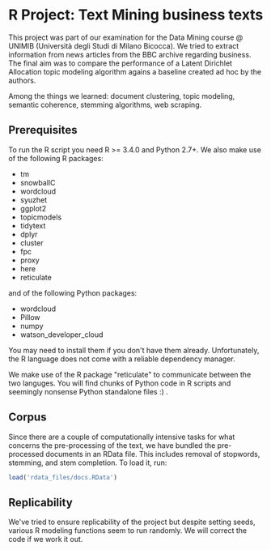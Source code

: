 # R Project: Text Mining business texts

This project was part of our examination for the Data Mining course @ UNIMIB (Università degli Studi di Milano Bicocca).
We tried to extract information from news articles from the BBC archive regarding business.
The final aim was to compare the performance of a Latent Dirichlet Allocation topic modeling algorithm agains a baseline created ad hoc by the authors.

Among the things we learned: document clustering, topic modeling, semantic coherence, stemming algorithms, web scraping.

## Prerequisites
To run the R script you need R >= 3.4.0 and Python 2.7+.
We also make use of the following R packages:

- tm
- snowballC
- wordcloud
- syuzhet
- ggplot2
- topicmodels
- tidytext
- dplyr
- cluster
- fpc
- proxy
- here
- reticulate

and of the following Python packages:

- wordcloud
- Pillow
- numpy
- watson_developer_cloud

You may need to install them if you don't have them already. Unfortunately, the R language does not come with a reliable dependency manager.

We make use of the R package "reticulate" to communicate between the two languges. You will find chunks of Python code in R scripts and seemingly nonsense Python standalone files :) .

## Corpus

Since there are a couple of computationally intensive tasks for what concerns the pre-processing of the text, we have bundled the pre-processed documents in an RData file. This includes removal of stopwords, stemming, and stem completion.
To load it, run:

```r
load('rdata_files/docs.RData')
```


## Replicability

We've tried to ensure replicability of the project but despite setting seeds, various R modeling functions seem to run randomly. We will correct the code if we work it out.
